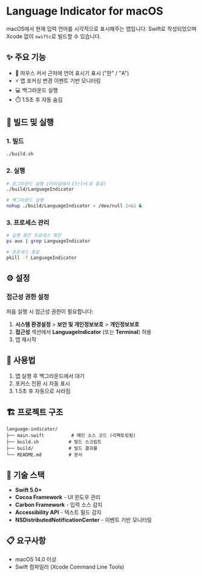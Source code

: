 # Language Indicator for macOS

macOS에서 현재 입력 언어를 시각적으로 표시해주는 앱입니다. Swift로 작성되었으며 Xcode 없이 `swiftc`로 빌드할 수 있습니다.

## ✨ 주요 기능

- 🎯 마우스 커서 근처에 언어 표시기 표시 ("한" / "A")
- ⚡ 앱 포커싱 변경 이벤트 기반 모니터링
- 💻 백그라운드 실행
- ⏱️ 1.5초 후 자동 숨김

## 🚀 빌드 및 실행

### 1. 빌드
```bash
./build.sh
```

### 2. 실행
```bash
# 포그라운드 실행 (터미널에서 Ctrl+C로 종료)
./build/LanguageIndicator

# 백그라운드 실행
nohup ./build/LanguageIndicator > /dev/null 2>&1 &
```

### 3. 프로세스 관리
```bash
# 실행 중인 프로세스 확인
ps aux | grep LanguageIndicator

# 프로세스 종료
pkill -f LanguageIndicator
```

## ⚙️ 설정

### 접근성 권한 설정
처음 실행 시 접근성 권한이 필요합니다:

1. **시스템 환경설정** > **보안 및 개인정보보호** > **개인정보보호**
2. **접근성** 섹션에서 **LanguageIndicator** (또는 **Terminal**) 허용
3. 앱 재시작

## 📱 사용법

1. 앱 실행 후 백그라운드에서 대기
2. 포커스 전환 시 자동 표시
3. 1.5초 후 자동으로 사라짐

## 🏗️ 프로젝트 구조

```
language-indicator/
├── main.swift          # 메인 소스 코드 (리팩토링됨)
├── build.sh           # 빌드 스크립트
├── build/             # 빌드 결과물
└── README.md          # 문서
```

## 🔧 기술 스택

- **Swift 5.0+**
- **Cocoa Framework** - UI 윈도우 관리
- **Carbon Framework** - 입력 소스 감지
- **Accessibility API** - 텍스트 필드 감지
- **NSDistributedNotificationCenter** - 이벤트 기반 모니터링

## 📋 요구사항

- macOS 14.0 이상
- Swift 컴파일러 (Xcode Command Line Tools)
